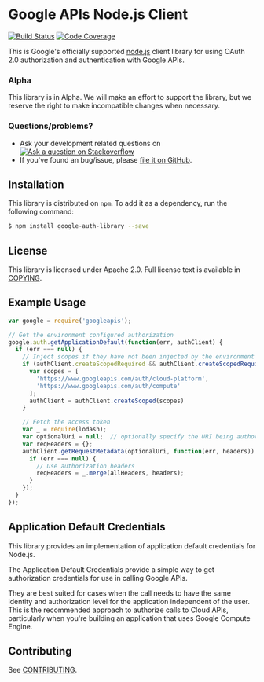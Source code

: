 # Google APIs Node.js Client

[![Build Status][travisimg]][travis]
[![Code Coverage][coverallsimg]][coveralls]

This is Google's officially supported [node.js][node] client library for using
OAuth 2.0 authorization and authentication with Google APIs.

### Alpha

This library is in Alpha. We will make an effort to support the library, but we reserve the right to make incompatible changes when necessary.

### Questions/problems?

* Ask your development related questions on [![Ask a question on Stackoverflow][overflowimg]][stackoverflow]
* If you've found an bug/issue, please [file it on GitHub][bugs].

## Installation

This library is distributed on `npm`. To add it as a dependency,
run the following command:

``` sh
$ npm install google-auth-library --save
```

## License

This library is licensed under Apache 2.0. Full license text is
available in [COPYING][copying].

## Example Usage

``` js
var google = require('googleapis');

// Get the environment configured authorization
google.auth.getApplicationDefault(function(err, authClient) {
  if (err === null) {
    // Inject scopes if they have not been injected by the environment
    if (authClient.createScopedRequired && authClient.createScopedRequired()) {
      var scopes = [
        'https://www.googleapis.com/auth/cloud-platform',
        'https://www.googleapis.com/auth/compute'
      ];
      authClient = authClient.createScoped(scopes)
    }

    // Fetch the access token
    var _ = require(lodash);
    var optionalUri = null;  // optionally specify the URI being authorized
    var reqHeaders = {};
    authClient.getRequestMetadata(optionalUri, function(err, headers)) {
      if (err === null) {
        // Use authorization headers
        reqHeaders = _.merge(allHeaders, headers);
      }
    });
  }
});
```

## Application Default Credentials
This library provides an implementation of application default credentials for Node.js.

The Application Default Credentials provide a simple way to get authorization credentials for use
in calling Google APIs.

They are best suited for cases when the call needs to have the same identity and authorization
level for the application independent of the user. This is the recommended approach to authorize
calls to Cloud APIs, particularly when you're building an application that uses Google Compute
Engine.

## Contributing

See [CONTRIBUTING][contributing].

[travisimg]: https://api.travis-ci.org/google/google-auth-library-nodejs.svg
[bugs]: https://github.com/google/google-auth-library-nodejs/issues
[node]: http://nodejs.org/
[travis]: https://travis-ci.org/google/google-auth-library-nodejs
[stackoverflow]: http://stackoverflow.com/questions/tagged/google-auth-library-nodejs
[apiexplorer]: https://developers.google.com/apis-explorer
[urlshort]: https://developers.google.com/url-shortener/
[usingkeys]: https://developers.google.com/console/help/#UsingKeys
[contributing]: https://github.com/google/google-auth-library-nodejs/tree/master/CONTRIBUTING.md
[copying]: https://github.com/google/google-auth-library-nodejs/tree/master/COPYING
[authdocs]: https://developers.google.com/accounts/docs/OAuth2Login
[request]: https://github.com/mikeal/request
[requestopts]: https://github.com/mikeal/request#requestoptions-callback
[stream]: http://nodejs.org/api/stream.html#stream_class_stream_readable
[stability]: http://nodejs.org/api/stream.html#stream_stream
[overflowimg]: https://googledrive.com/host/0ByfSjdPVs9MZbkhjeUhMYzRTeEE/stackoveflow-tag.png
[devconsole]: https://console.developer.google.com
[oauth]: https://developers.google.com/accounts/docs/OAuth2
[options]: https://github.com/google/google-auth-library-nodejs/tree/master#options
[gcloud]: https://github.com/GoogleCloudPlatform/gcloud-node
[cloudplatform]: https://developers.google.com/cloud/
[coveralls]: https://coveralls.io/r/google/google-auth-library-nodejs?branch=master
[coverallsimg]: https://img.shields.io/coveralls/google/google-auth-library-nodejs.svg
